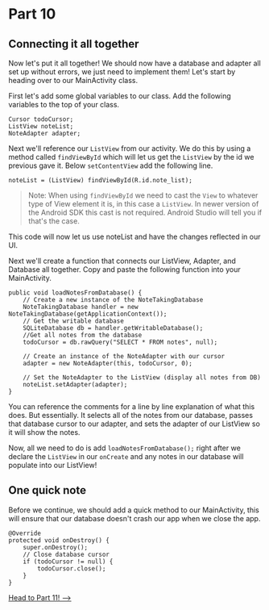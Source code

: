 # Part 10
## Connecting it all together

Now let's put it all together! We should now have a database and adapter all set up without errors, we just need to implement them! Let's start by heading over to our MainActivity class.

First let's add some global variables to our class. Add the following variables to the top of your class.

```
Cursor todoCursor;
ListView noteList;
NoteAdapter adapter;
```

Next we'll reference our `ListView` from our activity. We do this by using a method called `findViewById` which will let us get the `ListView` by the id we previous gave it.
Below `setContentView` add the following line.

```
noteList = (ListView) findViewById(R.id.note_list);
```

> Note: When using `findViewById` we need to cast the `View` to whatever type of View element it is, in this case a `ListView`. In newer version of the Android SDK this cast is not required. Android Studio will tell you if that's the case.

This code will now let us use noteList and have the changes reflected in our UI.

Next we'll create a function that connects our ListView, Adapter, and Database all together. Copy and paste the following function into your MainActivity.

```
public void loadNotesFromDatabase() {
    // Create a new instance of the NoteTakingDatabase
    NoteTakingDatabase handler = new NoteTakingDatabase(getApplicationContext());
    // Get the writable database
    SQLiteDatabase db = handler.getWritableDatabase();
    //Get all notes from the database
    todoCursor = db.rawQuery("SELECT * FROM notes", null);

    // Create an instance of the NoteAdapter with our cursor
    adapter = new NoteAdapter(this, todoCursor, 0);

    // Set the NoteAdapter to the ListView (display all notes from DB)
    noteList.setAdapter(adapter);
}
```
You can reference the comments for a line by line explanation of what this does. But essentially. It selects all of the notes from our database, passes that database cursor to our adapter, and sets the adapter of our ListView so it will show the notes.

Now, all we need to do is add `loadNotesFromDatabase();` right after we declare the `ListView` in our `onCreate` and any notes in our database will populate into our ListView!

## One quick note
Before we continue, we should add a quick method to our MainActivity, this will ensure that our database doesn't crash our app when we close the app.

```
@Override
protected void onDestroy() {
    super.onDestroy();
    // Close database cursor
    if (todoCursor != null) {
        todoCursor.close();
    }
}
```

[Head to Part 11! -->](part11.html)